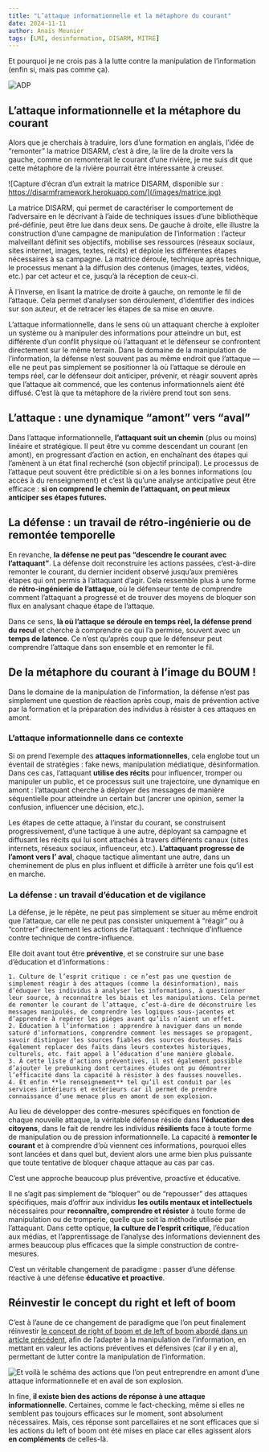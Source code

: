 ```yaml
---
title: "L’attaque informationnelle et la métaphore du courant"
date: 2024-11-11
author: Anaïs Meunier 
tags: [LMI, desinformation, DISARM, MITRE]
---
```


Et pourquoi je ne crois pas à la lutte contre la manipulation de l’information (enfin si, mais pas comme ça).

![ADP](/images/courant.jpg)

## L’attaque informationnelle et la métaphore du courant

Alors que je cherchais à traduire, lors d’une formation en anglais, l’idée de “remonter” la matrice DISARM, c’est à dire, la lire de la droite vers la gauche, comme on remonterait le courant d’une rivière, je me suis dit que cette métaphore de la rivière pourrait être intéressante à creuser.

![Capture d’écran d’un extrait la matrice DISARM, disponible sur : https://disarmframework.herokuapp.com/](/images/matrice.jpg)

La matrice DISARM, qui permet de caractériser le comportement de l’adversaire en le décrivant à l’aide de techniques issues d’une bibliothèque pré-définie, peut être lue dans deux sens. De gauche à droite, elle illustre la construction d’une campagne de manipulation de l’information : l’acteur malveillant définit ses objectifs, mobilise ses ressources (réseaux sociaux, sites internet, images, textes, récits) et déploie les différentes étapes nécessaires à sa campagne. La matrice déroule, technique après technique, le processus menant à la diffusion des contenus (images, textes, vidéos, etc.) par cet acteur et ce, jusqu’à la réception de ceux-ci.

À l’inverse, en lisant la matrice de droite à gauche, on remonte le fil de l’attaque. Cela permet d’analyser son déroulement, d’identifier des indices sur son auteur, et de retracer les étapes de sa mise en œuvre.

L’attaque informationnelle, dans le sens où un attaquant cherche à exploiter un système ou à manipuler des informations pour atteindre un but, est différente d’un conflit physique où l’attaquant et le défenseur se confrontent directement sur le même terrain. Dans le domaine de la manipulation de l’information, la défense n’est souvent pas au même endroit que l’attaque — elle ne peut pas simplement se positionner là où l’attaque se déroule en temps réel, car le défenseur doit anticiper, prévenir, et réagir souvent après que l’attaque ait commencé, que les contenus informationnels aient été diffusé. C’est là que ta métaphore de la rivière prend tout son sens.

## L’attaque : une dynamique “amont” vers “aval”

Dans l’attaque informationnelle, **l’attaquant suit un chemin** (plus ou moins) linéaire et stratégique. Il peut être vu comme descendant un courant (en amont), en progressant d’action en action, en enchaînant des étapes qui l’amènent à un état final recherché (son objectif principal). Le processus de l’attaque peut souvent être prédictible si on a les bonnes informations (ou accès à du renseignement) et c’est là qu’une analyse anticipative peut être efficace : **si on comprend le chemin de l’attaquant, on peut mieux anticiper ses étapes futures.**

## La défense : un travail de rétro-ingénierie ou de remontée temporelle

En revanche, **la défense ne peut pas “descendre le courant avec l’attaquant”**. La défense doit reconstruire les actions passées, c’est-à-dire remonter le courant, du dernier incident observé jusqu’aux premières étapes qui ont permis à l’attaquant d’agir. Cela ressemble plus à une forme de **rétro-ingénierie de l’attaque**, où le défenseur tente de comprendre comment l’attaquant a progressé et de trouver des moyens de bloquer son flux en analysant chaque étape de l’attaque.

Dans ce sens, **là où l’attaque se déroule en temps réel, la défense prend du recul** et cherche à comprendre ce qui l’a permise, souvent avec un **temps de latence**. Ce n’est qu’après coup que le défenseur peut comprendre l’attaque dans son ensemble et en remonter le fil.

## De la métaphore du courant à l’image du BOUM !

Dans le domaine de la manipulation de l’information, la défense n’est pas simplement une question de réaction après coup, mais de prévention active par la formation et la préparation des individus à résister à ces attaques en amont.

### L’attaque informationnelle dans ce contexte

Si on prend l’exemple des **attaques informationnelles**, cela englobe tout un éventail de stratégies : fake news, manipulation médiatique, désinformation. Dans ces cas, l’attaquant **utilise des récits** pour influencer, tromper ou manipuler un public, et ce processus suit une trajectoire, une dynamique en amont : l’attaquant cherche à déployer des messages de manière séquentielle pour atteindre un certain but (ancrer une opinion, semer la confusion, influencer une décision, etc.).

Les étapes de cette attaque, à l’instar du courant, se construisent progressivement, d’une tactique à une autre, déployant sa campagne et diffusant les récits qui lui sont attachés à travers différents canaux (sites internets, réseaux sociaux, influenceur, etc.). **L’attaquant progresse de l’amont vers l’ aval**, chaque tactique alimentant une autre, dans un cheminement de plus en plus influent et difficile à arrêter une fois qu’il est en marche.

### La défense : un travail d’éducation et de vigilance

La défense, je le répète, ne peut pas simplement se situer au même endroit que l’attaque, car elle ne peut pas consister uniquement à “réagir” ou à “contrer” directement les actions de l’attaquant : technique d’influence contre technique de contre-influence.

Elle doit avant tout être **préventive**, et se construire sur une base d’éducation et d’informations :

    1. Culture de l’esprit critique : ce n’est pas une question de simplement réagir à des attaques (comme la désinformation), mais d’éduquer les individus à analyser les informations, à questionner leur source, à reconnaître les biais et les manipulations. Cela permet de remonter le courant de l’attaque, c’est-à-dire de déconstruire les messages manipulés, de comprendre les logiques sous-jacentes et d’apprendre à repérer les pièges avant qu’ils n’aient un effet.
    2. Éducation à l’information : apprendre à naviguer dans un monde saturé d’informations, comprendre comment les messages se propagent, savoir distinguer les sources fiables des sources douteuses. Mais également replacer des faits dans leurs contextes historiques, culturels, etc. fait appel à l’éducation d’une manière globale.
    3. À cette liste d’actions préventives, il est également possible d’ajouter le prebunking dont certaines études ont pu démontrer l’efficacité dans la capacité à résister à des fausses nouvelles.
    4. Et enfin **le renseignement** tel qu’il est conduit par les services intérieurs et extérieurs car il permet de prendre connaissance d’une menace plus en amont de son explosion.

Au lieu de développer des contre-mesures spécifiques en fonction de chaque nouvelle attaque, la véritable défense réside dans **l’éducation des citoyens**, dans le fait de rendre les individus **résilients** face à toute forme de manipulation ou de pression informationnelle. La capacité à **remonter le courant** et à comprendre d’où viennent ces informations, pourquoi elles sont lancées et dans quel but, devient alors une arme bien plus puissante que toute tentative de bloquer chaque attaque au cas par cas.

C’est une approche beaucoup plus préventive, proactive et éducative.

Il ne s’agit pas simplement de “bloquer” ou de “repousser” des attaques spécifiques, mais d’offrir aux individus **les outils mentaux et intellectuels** nécessaires pour **reconnaître, comprendre et résister** à toute forme de manipulation ou de tromperie, quelle que soit la méthode utilisée par l’attaquant. Dans cette optique, **la culture de l’esprit critique**, l’éducation aux médias, et l’apprentissage de l’analyse des informations deviennent des armes beaucoup plus efficaces que la simple construction de contre-mesures.

C’est un véritable changement de paradigme : passer d’une défense réactive à une défense **éducative et proactive**.

## Réinvestir le concept du right et left of boom

C’est à l’aune de ce changement de paradigme que l’on peut finalement réinvestir [le concept de right of boom et de left of boom abordé dans un article précédent](https://medium.com/@principe.debase/boum-quand-votre-moteur-fait-boum-9e2e7f8c0b30), afin de l’adapter à la manipulation de l’information, en mettant en valeur les actions préventives et défensives (car il y en a), permettant de lutter contre la manipulation de l’information.

![Et voilà le schéma des actions que l’on peut entreprendre en amont d’une attaque informationnelle et en aval de son explosion.](/images/left.jpg)

In fine, **il existe bien des actions de réponse à une attaque informationnelle**. Certaines, comme le fact-checking, même si elles ne semblent pas toujours efficaces sur le moment, sont absolument nécessaires. Mais, ces réponse sont parcellaires et ne sont efficaces que si les actions du left of boom ont été mises en place car elles agissent alors **en compléments** de celles-là.
    
